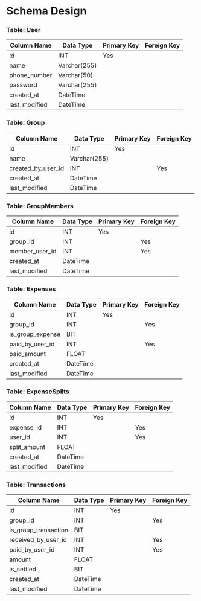 
# Schema Design

### Table: **User**

| Column Name  | Data Type | Primary Key | Foreign Key |
| ------------ | --------- | ----------- | ----------- |
| id  | INT  | Yes | |
| name  | Varchar(255)  | | |
| phone_number  | Varchar(50)  | | |
| password  | Varchar(255)  |  | |
| created_at  | DateTime  |  | |
| last_modified  | DateTime  |  | |


### Table: **Group**

| Column Name  | Data Type | Primary Key | Foreign Key |
| ------------ | --------- | ----------- | ----------- |
| id  | INT  | Yes | |
| name  | Varchar(255)  | | |
| created_by_user_id  | INT  | | Yes |
| created_at  | DateTime  |  | |
| last_modified  | DateTime  |  | |



### Table: **GroupMembers**

| Column Name  | Data Type | Primary Key | Foreign Key |
| ------------ | --------- | ----------- | ----------- |
| id  | INT  | Yes | |
| group_id  | INT  | | Yes |
| member_user_id  | INT  | | Yes |
| created_at  | DateTime  |  | |
| last_modified  | DateTime  |  | |



### Table: **Expenses**

| Column Name  | Data Type | Primary Key | Foreign Key |
| ------------ | --------- | ----------- | ----------- |
| id  | INT  | Yes | |
| group_id  | INT  | | Yes |
| is_group_expense  | BIT  | |  |
| paid_by_user_id  | INT  | | Yes |
| paid_amount  | FLOAT  | |  |
| created_at  | DateTime  |  | |
| last_modified  | DateTime  |  | |

### Table: **ExpenseSplits**

| Column Name  | Data Type | Primary Key | Foreign Key |
| ------------ | --------- | ----------- | ----------- |
| id  | INT  | Yes | |
| expense_id  | INT  | | Yes |
| user_id  | INT  | |  Yes |
| split_amount  | FLOAT  | | |
| created_at  | DateTime  |  | |
| last_modified  | DateTime  |  | |


### Table: **Transactions**

| Column Name  | Data Type | Primary Key | Foreign Key |
| ------------ | --------- | ----------- | ----------- |
| id  | INT  | Yes | |
| group_id  | INT  | | Yes |
| is_group_transaction  | BIT  | |  |
| received_by_user_id  | INT  | |  Yes |
| paid_by_user_id  | INT  | |  Yes |
| amount  | FLOAT  | | |
| is_settled  | BIT  | |  |
| created_at  | DateTime  |  | |
| last_modified  | DateTime  |  | |